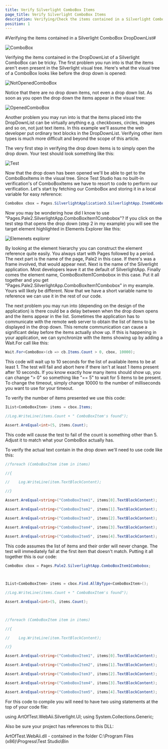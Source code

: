 ```yaml
---
title: Verify Silverlight ComboBox Items
page_title: Verify Silverlight ComboBox Items
description: Verifying/Check the items contained in a Silverlight ComboBox DropDownList in Test Studio test
position: 1
---
```

#Verifying the items contained in a Silverlight ComboBox DropDownList#

![ComboBox][1]

Verifying the items contained in the DropDownList of a Silverlight ComboBox can be tricky. The first problem you run into is that the items aren't even present in the Silverlight visual tree. Here's what the visual tree of a ComboBox looks like before the drop down is opened:

![NotOpenedComboBox][2]

Notice that there are no drop down items, not even a drop down list. As soon as you open the drop down the items appear in the visual tree:


![OpenedComboBox][3]



Another problem you may run into is that the items placed into the DropDownList can be virtually anything e.g. checkboxes, circles, images and so on, not just text items. In this example we'll assume the web developer put ordinary text blocks in the DropDownList. Verifying other item types is much more difficult and beyond the scope of this article.

The very first step in verifying the drop down items is to simply open the drop down. Your test should look something like this:

![Test][4]

Now that the drop down has been opened we'll be able to get to the ComboBoxItems in the visual tree. Since Test Studio has no built-in verification's of ComboBoxItems we have to resort to code to perform our verification. Let's start by fetching our ComboBox and storing it in a local variable for easy reference:

```C#
ComboBox cbox = Pages.SilverlightApplication3.SilverlightApp.Item0Combobox;
```

Now you may be wondering how did I know to use "Pages.Pale2.SilverlightApp.ComboBoxItem1Combobox"? If you click on the test step that opens the drop down (step 2 in my example) you will see the target element highlighted in Elements Explorer like this:

![Elemenets explorer][5]

By looking at the element hierarchy you can construct the element reference quite easily. You always start with Pages followed by a period. The next part is the name of the page, Pale2 in this case. If there's was a frame involved, that would appear next. Next is the name of the Silverlight application. Most developers leave it at the default of SilverlightApp. Finally comes the element name, ComboBoxItem1Combobox in this case. Put it all together and you get "Pages.Pale2.SilverlightApp.ComboBoxItem1Combobox" in my example. Yours will likely be different. Now that we have a short variable name to reference we can use it in the rest of our code.

The next problem you may run into (depending on the design of the application) is there could be a delay between when the drop down opens and the items appear in the list. Sometimes the application has to communicate with the remote web server to obtain the list of items to be displayed in the drop down. This remote communication can cause a significant delay before the items actually show up. If this is happening in your application, we can synchronize with the items showing up by adding a Wait.For call like this:

```C#
Wait.For<ComboBox>(cb => cb.Items.Count > 0, cbox, 10000);
```

This code will wait up to 10 seconds for the list of available items to be at least 1. The test will fail and abort here if there isn't at least 1 items present after 10 seconds. If you know exactly how many items should show up, you can change "> 0" so something like "== 5" to wait for 5 items to be present. To change the timeout, simply change 10000 to the number of milliseconds you want to use for your timeout.

To verify the number of items presented we use this code:

```C#
IList<ComboBoxItem> items = cbox.Items;

//Log.WriteLine(items.Count + " ComboBoxItem's found");

Assert.AreEqual<int>(5, items.Count);
```

This code will cause the test to fail of the count is something other than 5. Adjust it to match what your ComboBox actually has.

To verify the actual text contain in the drop down we'll need to use code like this:

```C#
//foreach (ComboBoxItem item in items)

//{

//    Log.WriteLine(item.TextBlockContent);

//}

Assert.AreEqual<string>("ComboBoxItem1", items[0].TextBlockContent);

Assert.AreEqual<string>("ComboBoxItem2", items[1].TextBlockContent);

Assert.AreEqual<string>("ComboBoxItem3", items[2].TextBlockContent);

Assert.AreEqual<string>("ComboBoxItem4", items[3].TextBlockContent);

Assert.AreEqual<string>("ComboBoxItem5", items[4].TextBlockContent);
```

This code assumes the list of items and their order will never change. The test will immediately fail at the first item that doesn't match. Putting it all together this is our code:


```C#
ComboBox cbox = Pages.Pale2.SilverlightApp.ComboBoxItem1Combobox;

 

IList<ComboBoxItem> items = cbox.Find.AllByType<ComboBoxItem>();

//Log.WriteLine(items.Count + " ComboBoxItem's found");

Assert.AreEqual<int>(5, items.Count);

 

//foreach (ComboBoxItem item in items)

//{

//    Log.WriteLine(item.TextBlockContent);

//}

Assert.AreEqual<string>("ComboBoxItem1", items[0].TextBlockContent);

Assert.AreEqual<string>("ComboBoxItem2", items[1].TextBlockContent);

Assert.AreEqual<string>("ComboBoxItem3", items[2].TextBlockContent);

Assert.AreEqual<string>("ComboBoxItem4", items[3].TextBlockContent);

Assert.AreEqual<string>("ComboBoxItem5", items[4].TextBlockContent);
```

For this code to compile you will need to have two using statements at the top of your code file:

using ArtOfTest.WebAii.Silverlight.UI;
using System.Collections.Generic;

Also be sure your project has references to this DLL:

ArtOfTest.WebAii.dll - contained in the folder C:\Program Files (x86)\Progress\Test Studio\Bin

 

[1]: /img/knowledge-base/verification-kb/verify-silverlight-combobox-items/fig1.png
[2]: /img/knowledge-base/verification-kb/verify-silverlight-combobox-items/fig2.png
[3]: /img/knowledge-base/verification-kb/verify-silverlight-combobox-items/fig3.png
[4]: /img/knowledge-base/verification-kb/verify-silverlight-combobox-items/fig4.png
[5]: /img/knowledge-base/verification-kb/verify-silverlight-combobox-items/fig5.png
